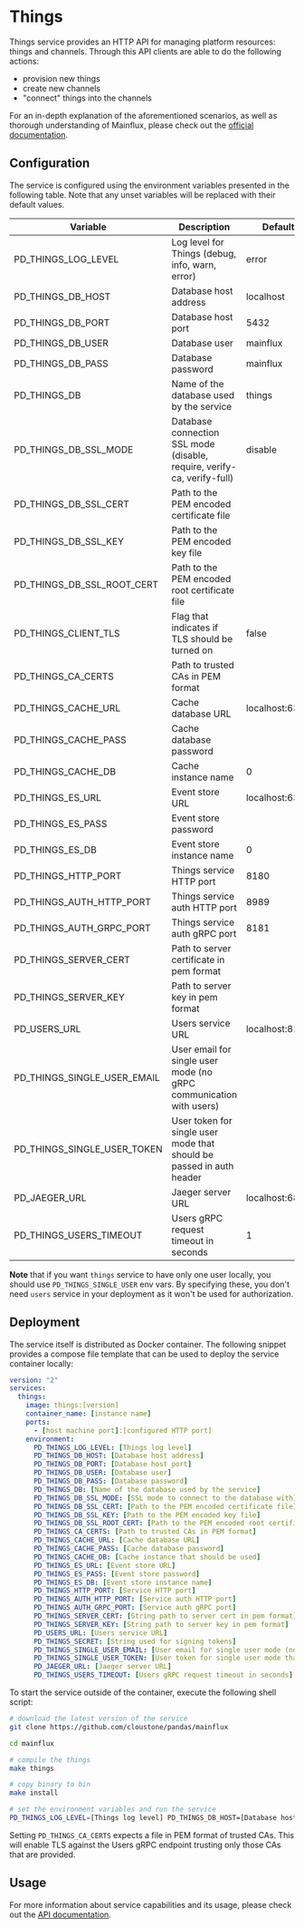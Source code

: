 # Things

Things service provides an HTTP API for managing platform resources: things and channels.
Through this API clients are able to do the following actions:

- provision new things
- create new channels
- "connect" things into the channels

For an in-depth explanation of the aforementioned scenarios, as well as thorough
understanding of Mainflux, please check out the [official documentation][doc].

## Configuration

The service is configured using the environment variables presented in the
following table. Note that any unset variables will be replaced with their
default values.

| Variable                    | Description                                                            | Default        |
|-----------------------------|------------------------------------------------------------------------|----------------|
| PD_THINGS_LOG_LEVEL         | Log level for Things (debug, info, warn, error)                        | error          |
| PD_THINGS_DB_HOST           | Database host address                                                  | localhost      |
| PD_THINGS_DB_PORT           | Database host port                                                     | 5432           |
| PD_THINGS_DB_USER           | Database user                                                          | mainflux       |
| PD_THINGS_DB_PASS           | Database password                                                      | mainflux       |
| PD_THINGS_DB                | Name of the database used by the service                               | things         |
| PD_THINGS_DB_SSL_MODE       | Database connection SSL mode (disable, require, verify-ca, verify-full)| disable        |
| PD_THINGS_DB_SSL_CERT       | Path to the PEM encoded certificate file                               |                |
| PD_THINGS_DB_SSL_KEY        | Path to the PEM encoded key file                                       |                |
| PD_THINGS_DB_SSL_ROOT_CERT  | Path to the PEM encoded root certificate file                          |                |
| PD_THINGS_CLIENT_TLS        | Flag that indicates if TLS should be turned on                         | false          |
| PD_THINGS_CA_CERTS          | Path to trusted CAs in PEM format                                      |                |
| PD_THINGS_CACHE_URL         | Cache database URL                                                     | localhost:6379 |
| PD_THINGS_CACHE_PASS        | Cache database password                                                |                |
| PD_THINGS_CACHE_DB          | Cache instance name                                                    | 0              |
| PD_THINGS_ES_URL            | Event store URL                                                        | localhost:6379 |
| PD_THINGS_ES_PASS           | Event store password                                                   |                |
| PD_THINGS_ES_DB             | Event store instance name                                              | 0              |
| PD_THINGS_HTTP_PORT         | Things service HTTP port                                               | 8180           |
| PD_THINGS_AUTH_HTTP_PORT    | Things service auth HTTP port                                          | 8989           |
| PD_THINGS_AUTH_GRPC_PORT    | Things service auth gRPC port                                          | 8181           |
| PD_THINGS_SERVER_CERT       | Path to server certificate in pem format                               |                |
| PD_THINGS_SERVER_KEY        | Path to server key in pem format                                       |                |
| PD_USERS_URL                | Users service URL                                                      | localhost:8181 |
| PD_THINGS_SINGLE_USER_EMAIL | User email for single user mode (no gRPC communication with users)     |                |
| PD_THINGS_SINGLE_USER_TOKEN | User token for single user mode that should be passed in auth header   |                |
| PD_JAEGER_URL               | Jaeger server URL                                                      | localhost:6831 |
| PD_THINGS_USERS_TIMEOUT     | Users gRPC request timeout in seconds                                  | 1              |

**Note** that if you want `things` service to have only one user locally, you should use `PD_THINGS_SINGLE_USER` env vars. By specifying these, you don't need `users` service in your deployment as it won't be used for authorization.

## Deployment

The service itself is distributed as Docker container. The following snippet
provides a compose file template that can be used to deploy the service container
locally:

```yaml
version: "2"
services:
  things:
    image: things:[version]
    container_name: [instance name]
    ports:
      - [host machine port]:[configured HTTP port]
    environment:
      PD_THINGS_LOG_LEVEL: [Things log level]
      PD_THINGS_DB_HOST: [Database host address]
      PD_THINGS_DB_PORT: [Database host port]
      PD_THINGS_DB_USER: [Database user]
      PD_THINGS_DB_PASS: [Database password]
      PD_THINGS_DB: [Name of the database used by the service]
      PD_THINGS_DB_SSL_MODE: [SSL mode to connect to the database with]
      PD_THINGS_DB_SSL_CERT: [Path to the PEM encoded certificate file]
      PD_THINGS_DB_SSL_KEY: [Path to the PEM encoded key file]
      PD_THINGS_DB_SSL_ROOT_CERT: [Path to the PEM encoded root certificate file]
      PD_THINGS_CA_CERTS: [Path to trusted CAs in PEM format]
      PD_THINGS_CACHE_URL: [Cache database URL]
      PD_THINGS_CACHE_PASS: [Cache database password]
      PD_THINGS_CACHE_DB: [Cache instance that should be used]
      PD_THINGS_ES_URL: [Event store URL]
      PD_THINGS_ES_PASS: [Event store password]
      PD_THINGS_ES_DB: [Event store instance name]
      PD_THINGS_HTTP_PORT: [Service HTTP port]
      PD_THINGS_AUTH_HTTP_PORT: [Service auth HTTP port]
      PD_THINGS_AUTH_GRPC_PORT: [Service auth gRPC port]
      PD_THINGS_SERVER_CERT: [String path to server cert in pem format]
      PD_THINGS_SERVER_KEY: [String path to server key in pem format]
      PD_USERS_URL: [Users service URL]
      PD_THINGS_SECRET: [String used for signing tokens]
      PD_THINGS_SINGLE_USER_EMAIL: [User email for single user mode (no gRPC communication with users)]
      PD_THINGS_SINGLE_USER_TOKEN: [User token for single user mode that should be passed in auth header]
      PD_JAEGER_URL: [Jaeger server URL]
      PD_THINGS_USERS_TIMEOUT: [Users gRPC request timeout in seconds]
```

To start the service outside of the container, execute the following shell script:

```bash
# download the latest version of the service
git clone https://github.com/cloustone/pandas/mainflux

cd mainflux

# compile the things
make things

# copy binary to bin
make install

# set the environment variables and run the service
PD_THINGS_LOG_LEVEL=[Things log level] PD_THINGS_DB_HOST=[Database host address] PD_THINGS_DB_PORT=[Database host port] PD_THINGS_DB_USER=[Database user] PD_THINGS_DB_PASS=[Database password] PD_THINGS_DB=[Name of the database used by the service] PD_THINGS_DB_SSL_MODE=[SSL mode to connect to the database with] PD_THINGS_DB_SSL_CERT=[Path to the PEM encoded certificate file] PD_THINGS_DB_SSL_KEY=[Path to the PEM encoded key file] PD_THINGS_DB_SSL_ROOT_CERT=[Path to the PEM encoded root certificate file] PD_HTTP_ADAPTER_CA_CERTS=[Path to trusted CAs in PEM format] PD_THINGS_CACHE_URL=[Cache database URL] PD_THINGS_CACHE_PASS=[Cache database password] PD_THINGS_CACHE_DB=[Cache instance name] PD_THINGS_ES_URL=[Event store URL] PD_THINGS_ES_PASS=[Event store password] PD_THINGS_ES_DB=[Event store instance name] PD_THINGS_HTTP_PORT=[Service HTTP port] PD_THINGS_AUTH_HTTP_PORT=[Service auth HTTP port] PD_THINGS_AUTH_GRPC_PORT=[Service auth gRPC port] PD_USERS_URL=[Users service URL] PD_THINGS_SERVER_CERT=[Path to server certificate] PD_THINGS_SERVER_KEY=[Path to server key] PD_THINGS_SINGLE_USER_EMAIL=[User email for single user mode (no gRPC communication with users)] PD_THINGS_SINGLE_USER_TOKEN=[User token for single user mode that should be passed in auth header] PD_JAEGER_URL=[Jaeger server URL] PD_THINGS_USERS_TIMEOUT=[Users gRPC request timeout in seconds] $GOBIN/mainflux-things
```

Setting `PD_THINGS_CA_CERTS` expects a file in PEM format of trusted CAs. This will enable TLS against the Users gRPC endpoint trusting only those CAs that are provided.

## Usage

For more information about service capabilities and its usage, please check out
the [API documentation](swagger.yaml).

[doc]: http://mainflux.readthedocs.io
